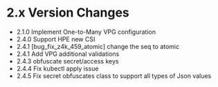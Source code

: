 2.x Version Changes
===================
* 2.1.0 Implement One-to-Many VPG configuration
* 2.4.0 Support HPE new CSI
* 2.4.1 [bug_fix_z4k_459_atomic] change the seq to atomic
* 2.4.1 Add VPG additional validations
* 2.4.3 obfuscate secret/access keys
* 2.4.4 Fix kubectl apply issue
* 2.4.5 Fix secret obfuscates class to support all types of Json values
